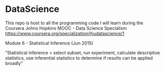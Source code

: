 # DataScience
This repo is host to all the programming code I will learn during the Coursera Johns Hopkins MOOC - Data Science Specialism https://www.coursera.org/specialization/jhudatascience/1

Module 6 - Statistical Inference (Jun 2015)


"Statistical inference = select subset, run experiment, calculate descriptive statistics, use inferential statistics to determine if results can be applied broadly"
